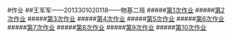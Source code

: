 #作业
##王军军——2013301020118——物基二班
#####[第1次作业](https://github.com/EPR123/computational_physics_2013301020118/blob/master/%E7%AC%AC%E4%B8%80%E6%AC%A1%E4%BD%9C%E4%B8%9A.md)
#####[第2次作业](https://github.com/EPR123/computational_physics_2013301020118/blob/master/%E7%AC%AC%E4%BA%8C%E6%AC%A1%E4%BD%9C%E4%B8%9A.md)
#####[第3次作业](https://github.com/EPR123/computational_physics_2013301020118/blob/master/%E7%AC%AC3%E6%AC%A1%E4%BD%9C%E4%B8%9A.md)
#####[第4次作业](https://github.com/EPR123/computational_physics_2013301020118/blob/master/%E7%AC%AC4%E6%AC%A1%E4%BD%9C%E4%B8%9A.md)
#####[第5次作业](https://github.com/EPR123/computational_physics_2013301020118/blob/master/%E7%AC%AC5%E6%AC%A1%E4%BD%9C%E4%B8%9A.md)
#####[第6次作业](https://github.com/EPR123/computational_physics_2013301020118/blob/master/%E7%AC%AC6%E6%AC%A1%E4%BD%9C%E4%B8%9A.md)
#####[第7次作业](https://github.com/EPR123/computational_physics_2013301020118/blob/master/%E7%AC%AC7%E6%AC%A1%E4%BD%9C%E4%B8%9A.md)
#####[第8次作业](https://github.com/EPR123/computational_physics_2013301020118/blob/master/%E7%AC%AC8%E6%AC%A1%E4%BD%9C%E4%B8%9A.md)
#####[第9次作业](https://github.com/EPR123/computational_physics_2013301020118/blob/master/%E7%AC%AC9%E6%AC%A1%E4%BD%9C%E4%B8%9A.md)
#####[第10次作业](https://github.com/EPR123/computational_physics_2013301020118/blob/master/%E7%AC%AC10%E6%AC%A1%E4%BD%9C%E4%B8%9A.md)
